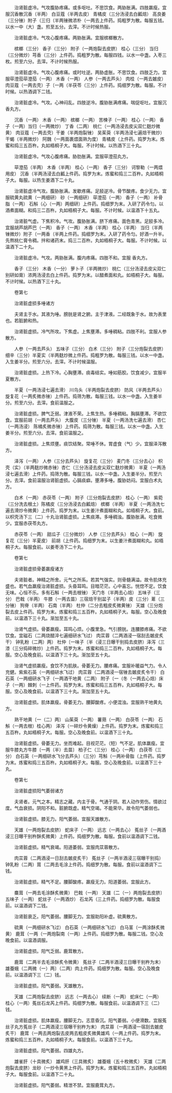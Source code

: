 <!-- { "loadSidebar": true } -->
　　治肾脏虚冷。气攻腹胁疼痛。或多呕吐。不思饮食。两胁胀满。四肢羸瘦。宜服沉香散沉香（半两） 白豆蔻（半两去皮） 青橘皮（三分汤浸去白瓤焙） 高良姜（三分锉）附子（三归（半两锉微浓朴（一两去上件药。捣粗罗为散。每服五钱。以水一中（大）盏。煎至五分。去滓。不计时候热服。

　　治肾脏虚冷。气攻心腹疼痛。两胁胀满。宜服槟榔散方。

　　槟榔（三分） 香子（三分） 附子（一两炮裂去皮脐） 桂心（三分） 当归（三分微炒）芎香（三分）上件药。捣粗罗为散。每服四钱。以水一中盏。入枣三枚。煎至六分。去滓。不计时候热服。

　　治肾脏虚冷。气攻心腹疼痛。或时吐逆。两胁虚胀。不思饮食。四肢乏力。宜服荜澄茄荜澄茄（一两） 木香（一两） 人参（一两去芦头） 肉桂（一两去皴皮） 肉豆蔻（一两去壳）子〔一两（半茯苓（三分）上件药。捣细罗为散。每服。不计时候。以热酒调下二钱。

　　治肾脏虚冷。气攻。心神闷乱。四肢逆冷。腹胁胀满疼痛。喘促呕吐。宜服沉香丸方。

　　沉香（一两） 木香（一两） 槟榔（一两） 苦楝子（一两） 桂心（一两） 香子（一两）当归（一两微炒） 丁香（二两） 桃仁（一两汤浸去皮尖双仁麸炒微黄） 肉豆蔻（一两去壳）干姜（半两炮裂锉） 吴茱萸（半两汤浸七遍焙干微炒） 干蝎（半两微炒） 阿魏（一两面裹煨面熟为度） 青橘皮（上件药。捣罗为末。炼蜜和捣三五百杵。丸如梧桐子大。每服。不计时候。以热酒下三十丸。

　　治肾脏虚冷。气攻心腹疼痛。胁肋胀满。宜服荜澄茄丸方。

　　荜澄茄（半两） 木香（半两） 桂心（一两） 香子（三分） 诃黎勒（一两煨用皮） 沉香（半两汤浸去白瓤上件药。捣罗为末。炼蜜和捣三二百杵。丸如梧桐子大。每服。以热生姜酒下二十丸。

　　治肾脏虚冷气攻。腹胁胀满。发歇疼痛。足胫逆冷。骨节酸疼。食少无力。宜服硫黄丸硫黄（一两细研） 砂（一两细研） 荜澄茄（一两） 香子（一两） 补骨脂（一两） 石斛（心（一两）两细研）上件药。捣细罗为末。入研了药令匀。以酒煮面糊。和捣三二百杵。丸如梧桐子大。每服。不计时候。以温酒下十五丸。

　　治肾脏气虚。下焦积冷。气攻。腹胁胀满。脐下疼痛。面色青黑。足胫多冷。宜服胡芦胡芦巴（一两） 香子（一两） 木香（半两） 桂心（半两） 当归（半两锉微炒）附子（一两香（半两上件药。捣细罗为末。入研了药令匀。好酒一升半。先熬桃仁膏令稠。拌和诸药末。捣三二百杵。丸如梧桐子大。每服。不计时候。以温酒下二十丸。

　　治肾脏虚冷。气攻。两胁胀满。腹内疼痛。四肢不和。宜服 香丸方。

　　香子（三分） 木香（一分） 萝卜子（半两微炒） 桃仁（三分汤浸去皮尖双仁别研如膏）浓两汤浸去白上件药。捣罗为末。以醋煮面和丸。如梧桐子大。每服。不计时候。以热酒下三十丸。

　　卷第七

　　治肾脏虚损多唾诸方

　　夫肾主于水。其液为唾。膀胱是肾之腑。主于津液。二经既象于水。故为表里也。若脏腑和热。

　　治肾脏虚损。冷气所攻。下焦虚。上焦壅滞。多唾稠粘。四肢不利。宜服人参散方。

　　人参（一两去芦头） 五味子（三分） 白术（三分） 附子（三分炮裂去皮脐） 细辛（三分）半夏实（半两麸炒微上件药。捣粗罗为散。每服三钱。以水一中盏。入生姜半分。煎至六分。去滓。不计时候温服。

　　治肾脏虚损。上热下冷。心胸壅滞。痰毒结实。唾如筋胶。饮食减少。宜服半夏散方。

　　半夏（一两汤浸七遍去滑） 川乌头（半两炮裂去皮脐） 防风（半两去芦头） 旋复花（一两炙微赤锉）上件药。捣筛为散。每服三钱。以水一中盏。入生姜半分。煎至六分。去滓。食前温服之。

　　治肾脏虚损。脾气乏弱。津液不荣。上焦生热。多唾稠粘。胸膈壅滞。不欲饮食。宜服前胡（一两去芦头） 大腹皮（三分锉） 半夏（一两汤洗七遍去滑） 杏仁（一两汤浸） 陈橘炙微赤锉）上件药。捣筛为散。每服三钱。以水一中盏。入生姜半分。煎至六分。去滓。食前温服之。

　　治肾脏虚损。上焦烦壅。痰饮结聚。常唾不休。胃虚食（气）少。宜服泽泻散方。

　　泽泻（一两） 人参（三分去芦头） 旋复花（三分） 麦门冬（三分去心） 枳壳（实）（半两麸炒微赤锉）杏仁（三分汤浸去皮尖双仁麸炒微黄） 半夏（一两汤浸七遍去滑）上件药。捣筛为散。每服三钱。以水一中盏。入生姜半分。煎至六分。去滓。食前温服治肾脏虚损。心膈痰癖。壅滞多唾。腹胁妨闷。宜服白术丸方。

　　白术（一两） 赤茯苓（一两） 附子（三分炮裂去皮脐） 桂心（一两） 紫菀（三分洗去根土）陈橘皮（三分汤浸去白瓤焙） 槟榔（半两） 半夏（一两汤洗七遍去滑炒令微黄）上件药。捣罗为末。以生姜汁煮面糊和丸。如梧桐子大。食前。以枳壳汤下三（二）十丸治肾脏虚损。上焦痰滞。多唾稠浊。腹胁胀满。吃食微少。宜服赤茯苓丸方。

　　赤茯苓（一两） 甜瓜子（三分微炒） 人参（三分去芦头） 桂心（一两） 旋复花（三分）半夏皮） 前胡（上件药。捣细罗为末。以生姜汁煮面糊和丸。如梧桐子大。每服食前。以姜枣汤下二十丸。

　　卷第七

　　治肾脏虚损骨萎羸瘦诸方

　　夫肾脏者。神精之所舍。元气之所系。若其气强实。则骨髓满溢。故令肌体充盛也。若气血羸瘦治肾脏虚损。头昏耳鸣。目暗茫茫。心中喜忘。恍惚不定。饮食无味。心恒不乐。多有石斛（一两去根锉） 天门冬（半两去心焙） 五味子（三分） 巴戟（半两） 牛膝（一两去苗）三宿焙干别盆子（半两）皮（三分）萆（三分锉） 狗脊（半两） 石南（半两） 杜仲（二分去粗皮炙微黄锉） 天雄（三分炮裂去皮上件药。捣罗为末。炼蜜和捣三五百杵。丸如梧桐子大。每服。空心及晚食前。以温酒下三十丸。渐加至五十丸。

　　治肾气虚损。骨萎羸瘦。耳鸣心烦。小腹里急。气引膀胱。连腰膝疼痛。不欲饮食。宜磁石（二两烧醋淬七遍细研水飞过） 肉苁蓉（二两酒浸一宿刮去皴皮炙干） 钟乳粉（二两）两） 杜仲〔一味子〔半（浸三日曝干别捣去皮脐）泽泻（三漆（三分捣碎微炒）上件药。捣罗为末。炼蜜和捣三二百杵。丸如梧桐子大。每服。空心及晚食前。以温酒下三十丸。渐加至五十丸。

　　治肾气虚损羸瘦。食饮不为肌肤。骨萎无力。腰疼痛。宜服补暖益气力。令人充健。紫紫石英（一两细研水飞过） 肉苁蓉（二两酒浸一宿锉去皴皮炙令干） 白石英（一两细研水飞子（一两酒干地黄（二两） 附子〔一（冬（一两去心焙）床子（一两）棘刺（一上件药。捣罗为末。炼蜜和捣三五百杵。丸如梧桐子大。每服。空心及晚食前。以温酒下三十丸。渐加至五十丸。

　　治肾脏虚损。肌体羸瘦。骨萎无力。腰脚酸疼。小便混浊。宜服熟干地黄丸方。

　　熟干地黄〔一（二）两〕 山茱萸（一两） 薯蓣（一两） 白茯苓（一两） 石斛（一两去根）桂心两） 泽泻（一碎炒令黄燥）上件药。捣罗为末。炼蜜和捣三五百杵。丸如梧桐子大。每服。空心及晚食前。以温酒下三十丸。

　　治肾脏虚损。骨萎无力。坐而难起。目视茫茫。（短）气不足。肌体羸瘦。宜服牛膝丸方牛膝〔一两（半）去苗〕 柏子仁（三分） 桂心（一两） 白茯苓（三分） 白石英（一两细研水飞分去芦头）（三分）芎斛（一两补骨脂（上件药。捣罗为末。炼蜜和捣三五百杵。丸如梧桐子大。每服。空心及晚食前。以温酒下三十丸。

　　卷第七

　　治肾脏虚损阳气萎弱诸方

　　夫肾者。元气之本。精志之藏。内主于骨。气通于阴。若人动作劳伤。情欲过度。气血衰损。阴阳不和。脏腑既虚。精气空竭。不能荣华。故令阳气萎弱也。

　　治肾脏虚损。膝无力。阳气萎弱。宜服天雄散方。

　　天雄（一两炮裂去皮脐） 蛇床子（一两） 远志（一两去心） 菟丝子（一两酒浸三日曝干别杵酥炙微黄）上件药。捣细罗为散。每服。食前以温酒调下二钱。

　　治肾脏虚损。精气衰竭。阳道萎弱。宜服肉苁蓉散方。

　　肉苁蓉（二两酒浸一日刮去皴皮炙干） 菟丝子（一两半酒浸三宿曝干别捣） 钟乳粉（二两）茸（二两去毛涂上件药。捣细罗为散。每服。食前以温酒调下二钱。

　　治肾脏虚损。精气不足。腰脚酸疼。羸瘦无力。阳道萎弱。宜服此方。

　　麋茸（一两去毛涂酥炙微黄） 巴戟（一两） 天雄〔二（一）两炮裂去皮脐〕 五味子（一两） 蛇丝子（一两酒炒） 石龙芮（三上件药。捣细罗为散。每服食前。以温酒调下二钱。

　　治肾脏衰乏。阳气萎弱。腰脚无力。宜服助阳补虚。硫黄散方。

　　硫黄（一两细研水飞过） 白石英（一两细研水飞过） 白马茎（一两涂酥炙微黄） 鹿茸（一两（一两炮裂南（一两）上件药。捣细罗为散。每服二钱。空心及晚食前。以温酒调服。

　　治肾脏虚损。阳气乏弱。鹿茸散方。

　　鹿茸（二两半去毛涂酥炙令微黄） 菟丝子（二两半酒浸三日曝干别杵为末） 雄蚕蛾（二两微（一）两〕（二两）肉上件药。捣细罗为散。每服。空心及晚食前。以温酒调下三（二）钱。

　　治肾脏虚损。阳气萎弱。天雄散方。

　　天雄（二两炮裂去皮脐） 远志（一两去心） 续断（一两） 蛇床仁（一两） 桂心（一两）菟丝石龙芮上件药。捣细罗为散。每服食前。以温酒调下三（二）钱。

　　治肾脏虚损。肌体羸瘦。腰脚无力。志意昏沉。阳气萎弱。小便滑数。宜服菟丝子丸方菟丝子（二两酒浸三宿曝干别杵为末） 肉苁蓉（一两酒浸一宿刮去皴皮炙干） 鹿茸（一两去两炮裂去皮两去粗皮炙微黄雄鸡（一两上件药。捣罗为末。炼蜜和捣三五百杵。丸如梧桐子大。每服食前。以温酒下三十丸。

　　治肾脏虚损。阳气萎弱。四雄丸方。

　　雄雀肝（十具微炙） 雄鸡肝（三具微炙） 雄蚕蛾（五十枚微炙） 天雄（二两炮裂去皮脐）龙砂（一炒令黄黑上件药。捣罗为末。炼蜜和捣三五百杵。丸如梧桐子大。每服食前。以温酒下二十丸。

　　治肾脏虚损。阳气萎弱。精泄不禁。宜服鹿茸丸方。


